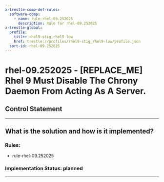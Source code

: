 ```yaml
---
x-trestle-comp-def-rules:
  software-comp:
    - name: rule-rhel-09.252025
      description: Rule for rhel-09.252025
x-trestle-global:
  profile:
    title: rhel9-stig_rhel9-low
    href: trestle://profiles/rhel9-stig_rhel9-low/profile.json
  sort-id: rhel-09.252025
---
```


# rhel-09.252025 - \[REPLACE_ME\] Rhel 9 Must Disable The Chrony Daemon From Acting As A Server.

## Control Statement

______________________________________________________________________

## What is the solution and how is it implemented?

<!-- For implementation status enter one of: implemented, partial, planned, alternative, not-applicable -->

<!-- Note that the list of rules under ### Rules: is read-only and changes will not be captured after assembly to JSON -->

<!-- Add control implementation description here for control: rhel-09.252025 -->

### Rules:

  - rule-rhel-09.252025

### Implementation Status: planned

______________________________________________________________________
